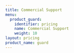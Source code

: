 ```yaml
---
title: Commercial Support
menu:
  product_guard:
    identifier: pricing
    name: Commercial Support
    weight: 10
layout: pricing
product_name: guard
---
```

